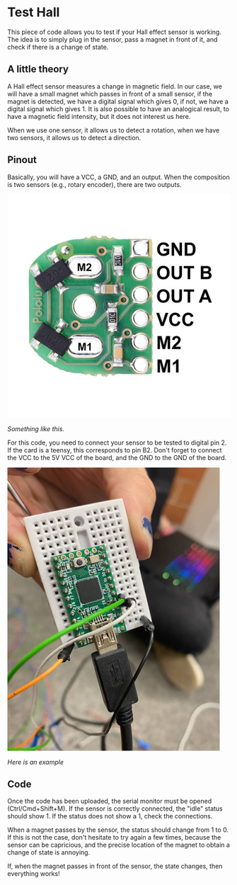 # Test Hall

This piece of code allows you to test if your Hall effect sensor is working. The idea is to simply plug in the sensor, pass a magnet in front of it, and check if there is a change of state.


## A little theory
A Hall effect sensor measures a change in magnetic field. In our case, we will have a small magnet which passes in front of a small sensor, if the magnet is detected, we have a digital signal which gives 0, if not, we have a digital signal which gives 1. It is also possible to have an analogical result, to have a magnetic field intensity, but it does not interest us here.

When we use one sensor, it allows us to detect a rotation, when we have two sensors, it allows us to detect a direction.

## Pinout

Basically, you will have a VCC, a GND, and an output. When the composition is two sensors (e.g., rotary encoder), there are two outputs.

![Sensor](./encodeur.jpg)

_Something like this._

For this code, you need to connect your sensor to be tested to digital pin 2. If the card is a teensy, this corresponds to pin B2. Don't forget to connect the VCC to the 5V VCC of the board, and the GND to the GND of the board.

![Teensy pinout](./teensy.jpg)

_Here is an example_

## Code

Once the code has been uploaded, the serial monitor must be opened (Ctrl/Cmd+Shift+M). If the sensor is correctly connected, the "idle" status should show 1. If the status does not show a 1, check the connections.

When a magnet passes by the sensor, the status should change from 1 to 0. If this is not the case, don't hesitate to try again a few times, because the sensor can be capricious, and the precise location of the magnet to obtain a change of state is annoying.

If, when the magnet passes in front of the sensor, the state changes, then everything works!
